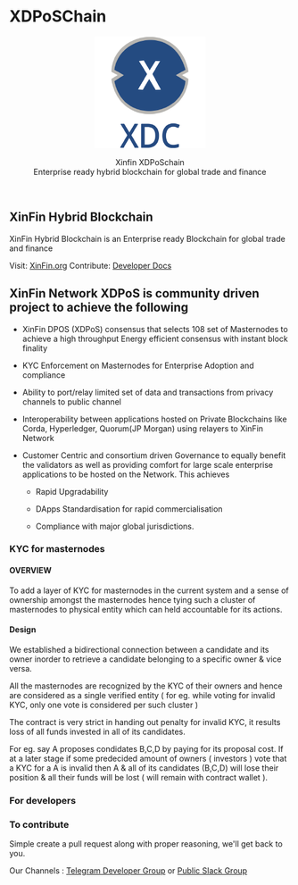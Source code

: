 # XDPoSChain

<p align="center">
  <img src="./assets/images/xinfin-logo.png" />
</p>

<p align="center">
  Xinfin XDPoSchain<br/>
  Enterprise ready hybrid blockchain for global trade and finance
</p>
<br/>

## XinFin Hybrid Blockchain

XinFin Hybrid Blockchain is an Enterprise ready Blockchain for global trade and finance

Visit: [XinFin.org](https://xinfin.org)
Contribute: [Developer Docs](https://docs.xinfin.org)

## XinFin Network XDPoS is community driven project to achieve the following 

- XinFin DPOS (XDPoS) consensus that selects 108 set of Masternodes to achieve a high throughput Energy efficient consensus with instant block finality

- KYC Enforcement on Masternodes for Enterprise Adoption and compliance

- Ability to port/relay limited set of data and transactions from privacy channels to public channel

- Interoperability between applications hosted on Private Blockchains like Corda, Hyperledger, Quorum(JP Morgan) using relayers to XinFin Network

- Customer Centric and consortium driven Governance to equally benefit the validators as well as providing comfort for large scale enterprise applications to be hosted on the Network. This achieves

  - Rapid Upgradability

  - DApps Standardisation for rapid commercialisation

  - Compliance with major global jurisdictions.

### KYC for masternodes

#### OVERVIEW

To add a layer of KYC for masternodes in the current system and a sense of ownership amongst the masternodes hence tying such a cluster of masternodes to physical entity which can held accountable for its actions.

#### Design

We established a bidirectional connection between a candidate and its owner inorder to retrieve a candidate belonging to a specific owner & vice versa.

All the masternodes are recognized by the KYC of their owners and hence are considered as a single verified entity ( for eg. while voting for invalid KYC, only one vote is considered per such cluster )

The contract is very strict in handing out penalty for invalid KYC, it results loss of all funds invested in all of its candidates.

For eg. say A proposes condidates B,C,D by paying for its proposal cost.
If at a later stage if some predecided amount of owners ( investors ) vote that a KYC for a A is invalid then A & all of its candidates (B,C,D) will lose their position & all their funds will be lost ( will remain with contract wallet ).  

### For developers

### To contribute

Simple create a pull request along with proper reasoning, we'll get back to you.

Our Channels : [Telegram Developer Group](https://t.me/XinFinDevelopers)  or [Public Slack Group](https://launchpass.com/xinfin-public)
